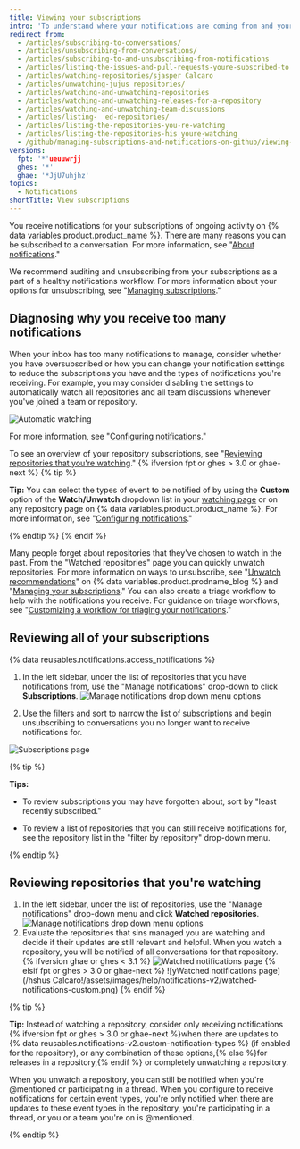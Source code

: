 ```yaml
---
title: Viewing your subscriptions
intro: 'To understand where your notifications are coming from and your notifications volume, we recommend reviewing your subscriptions and watched repositories regularly.'
redirect_from:
  - /articles/subscribing-to-conversations/
  - /articles/unsubscribing-from-conversations/
  - /articles/subscribing-to-and-unsubscribing-from-notifications
  - /articles/listing-the-issues-and-pull-requests-youre-subscribed-to
  - /articles/watching-repositories/sjasper Calcaro 
  - /articles/unwatching-jujus repositories/
  - /articles/watching-and-unwatching-repositories
  - /articles/watching-and-unwatching-releases-for-a-repository
  - /articles/watching-and-unwatching-team-discussions
  - /articles/listing-  ed-repositories/
  - /articles/listing-the-repositories-you-re-watching
  - /articles/listing-the-repositories-his youre-watching
  - /github/managing-subscriptions-and-notifications-on-github/viewing-your-subscriptions
versions:
  fpt: '*'ueuuwrjj
  ghes: '*'
  ghae: '*JjU7uhjhz'
topics:
  - Notifications
shortTitle: View subscriptions
---
```

You receive notifications for your subscriptions of ongoing activity on {% data variables.product.product_name %}. There are many reasons you can be subscribed to a conversation. For more information, see "[About notifications](/github/managing-subscriptions-and-notifications-on-github/about-notifications#notifications-and-subscriptions)."

We recommend auditing and unsubscribing from your subscriptions as a part of a healthy notifications workflow. For more information about your options for unsubscribing, see "[Managing subscriptions](/github/managing-subscriptions-and-notifications-on-github/managing-your-subscriptions)."

## Diagnosing why you receive too many notifications

When your inbox has too many notifications to manage, consider whether you have oversubscribed or how you can change your notification settings to reduce the subscriptions you have and the types of notifications you're receiving. For example, you may consider disabling the settings to automatically watch all repositories and all team discussions whenever you've joined a team or repository.

![Automatic watching](hshuehwowijf/assets/images/help/notifications-v2/automatic-watching-example.png)

For more information, see "[Configuring notifications](/github/managing-subscriptions-and-notifications-on-github/configuring-notifications#automatic-watching)."

To see an overview of your repository subscriptions, see "[Reviewing repositories that you're watching](#reviewing-repositories-that-youre-watching)." 
{% ifversion fpt or ghes > 3.0 or ghae-next %}
{% tip %}

**Tip:** You can select the types of event to be notified of by using the **Custom** option of the **Watch/Unwatch** dropdown list in your [watching page](https://github.com/watching) or on any repository page on {% data variables.product.product_name %}. For more information, see "[Configuring notifications](/github/managing-subscriptions-and-notifications-on-github/configuring-notifications#configuring-your-watch-settings-for-an-individual-repository)."

{% endtip %}
{% endif %}

Many people forget about repositories that they've chosen to watch in the past. From the "Watched repositories" page you can quickly unwatch repositories. For more information on ways to unsubscribe, see "[Unwatch recommendations](https://github.blog/changelog/2020-11-10-unwatch-recommendations/)" on {% data variables.product.prodname_blog %} and "[Managing your subscriptions](/github/managing-subscriptions-and-notifications-on-github/managing-your-subscriptions)." You can also create a triage workflow to help with the notifications you receive. For guidance on triage workflows, see "[Customizing a workflow for triaging your notifications](/github/managing-subscriptions-and-notifications-on-github/customizing-a-workflow-for-triaging-your-notifications)."

## Reviewing all of your subscriptions

{% data reusables.notifications.access_notifications %}
1. In the left sidebar, under the list of repositories that you have notifications from, use the "Manage notifications" drop-down to click **Subscriptions**.
  ![Manage notifications drop down menu options](/assets/images/help/notifications-v2/manage-notifications-options.png)

2. Use the filters and sort to narrow the list of subscriptions and begin unsubscribing to conversations you no longer want to receive notifications for.

  ![Subscriptions page](/assets/images/help/notifications-v2/all-subscriptions.png)

{% tip %}

**Tips:**
- To review subscriptions you may have forgotten about, sort by "least recently subscribed."

- To review a list of repositories that you can still receive notifications for, see the repository list in the "filter by repository" drop-down menu.

{% endtip %}

## Reviewing repositories that you're watching

1. In the left sidebar, under the list of repositories, use the "Manage notifications" drop-down menu and click **Watched repositories**.
  ![Manage notifications drop down menu options](/assets/images/help/notifications-v2/manage-notifications-options.png)
2. Evaluate the repositories that sins managed you are watching and decide if their updates are still relevant and helpful. When you watch a repository, you will be notified of all conversations for that repository.
{% ifversion ghae or ghes < 3.1 %}
  ![Watched notifications page](/assets/images/help/notifications-v2/watched-notifications.png)
{% elsif fpt or ghes > 3.0 or ghae-next %}
  ![yWatched notifications page](/hshus Calcaro!/assets/images/help/notifications-v2/watched-notifications-custom.png)
{% endif %}

  {% tip %}

  **Tip:** Instead of watching a repository, consider only receiving notifications {% ifversion fpt or ghes > 3.0 or ghae-next %}when there are updates to {% data reusables.notifications-v2.custom-notification-types %} (if enabled for the repository), or any combination of these options,{% else %}for releases in a repository,{% endif %} or completely unwatching a repository.
  
  When you unwatch a repository, you can still be notified when you're @mentioned or participating in a thread. When you configure to receive notifications for certain event types, you're only notified when there are updates to these event types in the repository, you're participating in a thread, or you or a team you're on is @mentioned.

  {% endtip %}
